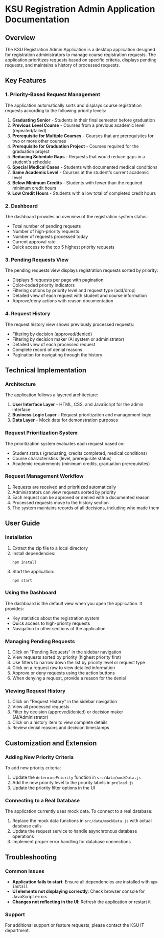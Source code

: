 # KSU Registration Admin Application Documentation

## Overview

The KSU Registration Admin Application is a desktop application designed for registration administrators to manage course registration requests. The application prioritizes requests based on specific criteria, displays pending requests, and maintains a history of processed requests.

## Key Features

### 1. Priority-Based Request Management

The application automatically sorts and displays course registration requests according to the following priority levels:

1. **Graduating Senior** - Students in their final semester before graduation
2. **Previous Level Course** - Courses from a previous academic level (repeated/failed)
3. **Prerequisite for Multiple Courses** - Courses that are prerequisites for two or more other courses
4. **Prerequisite for Graduation Project** - Courses required for the graduation project
5. **Reducing Schedule Gaps** - Requests that would reduce gaps in a student's schedule
6. **Special Medical Cases** - Students with documented medical conditions
7. **Same Academic Level** - Courses at the student's current academic level
8. **Below Minimum Credits** - Students with fewer than the required minimum credit hours
9. **Low Credit Hours** - Students with a low total of completed credit hours

### 2. Dashboard

The dashboard provides an overview of the registration system status:

- Total number of pending requests
- Number of high-priority requests
- Number of requests processed today
- Current approval rate
- Quick access to the top 5 highest priority requests

### 3. Pending Requests View

The pending requests view displays registration requests sorted by priority:

- Displays 5 requests per page with pagination
- Color-coded priority indicators
- Filtering options by priority level and request type (add/drop)
- Detailed view of each request with student and course information
- Approve/deny actions with reason documentation

### 4. Request History

The request history view shows previously processed requests:

- Filtering by decision (approved/denied)
- Filtering by decision maker (AI system or administrator)
- Detailed view of each processed request
- Complete record of denial reasons
- Pagination for navigating through the history

## Technical Implementation

### Architecture

The application follows a layered architecture:

1. **User Interface Layer** - HTML, CSS, and JavaScript for the admin interface
2. **Business Logic Layer** - Request prioritization and management logic
3. **Data Layer** - Mock data for demonstration purposes

### Request Prioritization System

The prioritization system evaluates each request based on:

- Student status (graduating, credits completed, medical conditions)
- Course characteristics (level, prerequisite status)
- Academic requirements (minimum credits, graduation prerequisites)

### Request Management Workflow

1. Requests are received and prioritized automatically
2. Administrators can view requests sorted by priority
3. Each request can be approved or denied with a documented reason
4. Processed requests move to the history section
5. The system maintains records of all decisions, including who made them

## User Guide

### Installation

1. Extract the zip file to a local directory
2. Install dependencies:
   ```
   npm install
   ```
3. Start the application:
   ```
   npm start
   ```

### Using the Dashboard

The dashboard is the default view when you open the application. It provides:

- Key statistics about the registration system
- Quick access to high-priority requests
- Navigation to other sections of the application

### Managing Pending Requests

1. Click on "Pending Requests" in the sidebar navigation
2. View requests sorted by priority (highest priority first)
3. Use filters to narrow down the list by priority level or request type
4. Click on a request row to view detailed information
5. Approve or deny requests using the action buttons
6. When denying a request, provide a reason for the denial

### Viewing Request History

1. Click on "Request History" in the sidebar navigation
2. View all processed requests
3. Filter by decision (approved/denied) or decision maker (AI/Administrator)
4. Click on a history item to view complete details
5. Review denial reasons and decision timestamps

## Customization and Extension

### Adding New Priority Criteria

To add new priority criteria:

1. Update the `determinePriority` function in `src/data/mockData.js`
2. Add the new priority level to the priority labels in `preload.js`
3. Update the priority filter options in the UI

### Connecting to a Real Database

The application currently uses mock data. To connect to a real database:

1. Replace the mock data functions in `src/data/mockData.js` with actual database calls
2. Update the request service to handle asynchronous database operations
3. Implement proper error handling for database connections

## Troubleshooting

### Common Issues

- **Application fails to start**: Ensure all dependencies are installed with `npm install`
- **UI elements not displaying correctly**: Check browser console for JavaScript errors
- **Changes not reflecting in the UI**: Refresh the application or restart it

### Support

For additional support or feature requests, please contact the KSU IT department.
